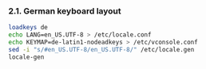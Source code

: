 ### 2.1. German keyboard layout

```bash
loadkeys de
echo LANG=en_US.UTF-8 > /etc/locale.conf
echo KEYMAP=de-latin1-nodeadkeys > /etc/vconsole.conf
sed -i "s/#en_US.UTF-8/en_US.UTF-8/" /etc/locale.gen
locale-gen
```
